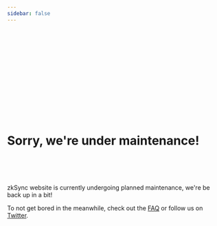 ```yaml
---
sidebar: false
---
```


<br>
<br>
<br>
<br>
<br>
<br>
<br>
<br>
<br>
<br>
<br>
<br>

# Sorry, we're under maintenance!

<br>
<br>
<br>

zkSync website is currently undergoing planned maintenance, we're be back up in a bit!

To not get bored in the meanwhile, check out the [FAQ](/faq/) or follow us on [Twitter](https://twitter.com/the_matter_labs).